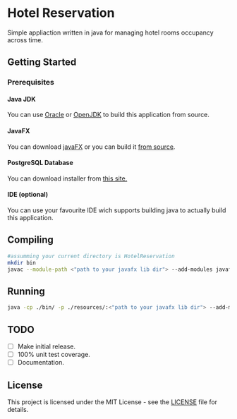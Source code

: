 # Hotel Reservation

Simple appliaction written in java for managing hotel rooms occupancy across time.

## Getting Started

### Prerequisites

#### Java JDK

You can use [Oracle](https://www.oracle.com/technetwork/java/javase/downloads/index.html) or [OpenJDK](https://openjdk.java.net/install/index.html) to build this application from source.

#### JavaFX

You can download [javaFX](https://gluonhq.com/products/javafx/) or you can build it [from source](https://github.com/openjdk/jfx).

#### PostgreSQL Database

You can download installer from [this site.](https://www.postgresql.org/download/)

#### IDE (optional)

You can use your favourite IDE wich supports building java to actually build this application.

## Compiling
```sh
#assumming your current directory is HotelReservation
mkdir bin
javac --module-path <"path to your javafx lib dir"> --add-modules javafx.controls -d ./bin/ src/*.java
```
## Running
```sh
java -cp ./bin/ -p ./resources/:<"path to your javafx lib dir"> --add-modules javafx.controls Main
```
## TODO

- [ ] Make initial release.
- [ ] 100% unit test coverage.
- [ ] Documentation.

## License

This project is licensed under the MIT License - see the [LICENSE](LICENSE) file for details.
